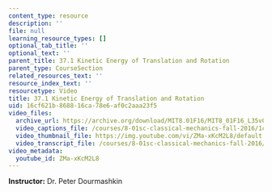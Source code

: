 ```yaml
---
content_type: resource
description: ''
file: null
learning_resource_types: []
optional_tab_title: ''
optional_text: ''
parent_title: 37.1 Kinetic Energy of Translation and Rotation
parent_type: CourseSection
related_resources_text: ''
resource_index_text: ''
resourcetype: Video
title: 37.1 Kinetic Energy of Translation and Rotation
uid: 16cf621b-8688-16ca-78e6-af0c2aaa23f5
video_files:
  archive_url: https://archive.org/download/MIT8.01F16/MIT8_01F16_L35v06_360p.mp4
  video_captions_file: /courses/8-01sc-classical-mechanics-fall-2016/1c83aacb43fd5a7787a16b2d45b5c178_ZMa-xKcM2L8.vtt
  video_thumbnail_file: https://img.youtube.com/vi/ZMa-xKcM2L8/default.jpg
  video_transcript_file: /courses/8-01sc-classical-mechanics-fall-2016/babafa20713b91b3269e5587b8e5d744_ZMa-xKcM2L8.pdf
video_metadata:
  youtube_id: ZMa-xKcM2L8
---
```


**Instructor:** Dr. Peter Dourmashkin